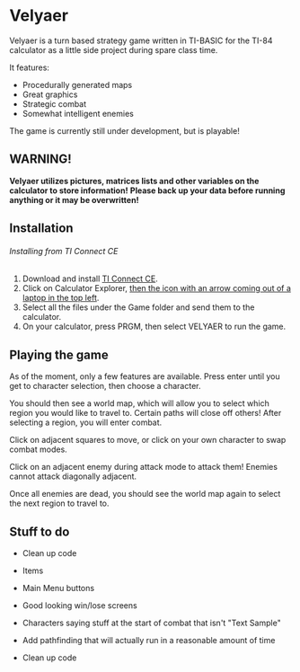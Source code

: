 # Velyaer

Velyaer is a turn based strategy game written in TI-BASIC for the TI-84 calculator as a little side project during spare class time.

It features: 
* Procedurally generated maps
* Great graphics
* Strategic combat
* Somewhat intelligent enemies

The game is currently still under development, but is playable!

## WARNING!

**Velyaer utilizes pictures, matrices lists and other variables on the calculator to store information!**
**Please back up your data before running anything or it may be overwritten!**


## Installation

###### Installing from TI Connect CE

1. Download and install [TI Connect CE](https://education.ti.com/en/products/computer-software/ti-connect-ce-sw).
2. Click on Calculator Explorer, [then the icon with an arrow coming out of a laptop in the top left](https://imgur.com/nJSw8tU).
3. Select all the files under the Game folder and send them to the calculator.
4. On your calculator, press PRGM, then select VELYAER to run the game.

## Playing the game

As of the moment, only a few features are available.
Press enter until you get to character selection, then choose a character.

You should then see a world map, which will allow you to select which region you would like to travel to. Certain paths will close off others!
After selecting a region, you will enter combat. 

Click on adjacent squares to move, or click on your own character to swap combat modes.

Click on an adjacent enemy during attack mode to attack them!
Enemies cannot attack diagonally adjacent.

Once all enemies are dead, you should see the world map again to select the next region to travel to.


## Stuff to do

* Clean up code
* Items
* Main Menu buttons
* Good looking win/lose screens
* Characters saying stuff at the start of combat that isn't "Text Sample"
* Add pathfinding that will actually run in a reasonable amount of time

* Clean up code


